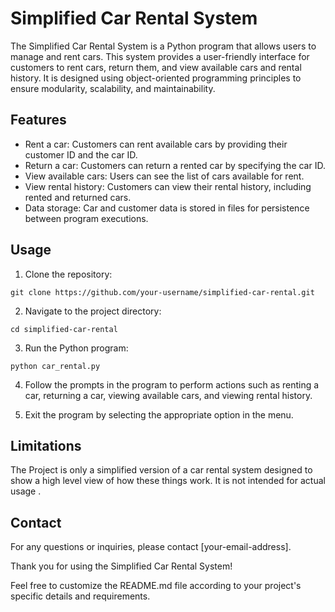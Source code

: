 
# Simplified Car Rental System

The Simplified Car Rental System is a Python program that allows users to manage and rent cars. This system provides a user-friendly interface for customers to rent cars, return them, and view available cars and rental history. It is designed using object-oriented programming principles to ensure modularity, scalability, and maintainability.

## Features

- Rent a car: Customers can rent available cars by providing their customer ID and the car ID.
- Return a car: Customers can return a rented car by specifying the car ID.
- View available cars: Users can see the list of cars available for rent.
- View rental history: Customers can view their rental history, including rented and returned cars.
- Data storage: Car and customer data is stored in files for persistence between program executions.

## Usage

1. Clone the repository:

```
git clone https://github.com/your-username/simplified-car-rental.git
```

2. Navigate to the project directory:

```
cd simplified-car-rental
```

3. Run the Python program:

```
python car_rental.py
```

4. Follow the prompts in the program to perform actions such as renting a car, returning a car, viewing available cars, and viewing rental history.

5. Exit the program by selecting the appropriate option in the menu.

## Limitations 
The Project is only a simplified version of a car rental system designed to show a high level view of how these things work. It is not intended for actual usage .

## Contact

For any questions or inquiries, please contact [your-email-address].

Thank you for using the Simplified Car Rental System!

Feel free to customize the README.md file according to your project's specific details and requirements.
